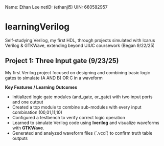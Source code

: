 Name: Ethan Lee
netID: (ethanjl5) UIN:
660582957

# learningVerilog
Self-studying Verilog, my first HDL, through projects simulated with Icarus Verilog & GTKWave, extending beyond UIUC coursework (Began 9/22/25)

## Project 1: Three Input  gate (9/23/25)
My first Verilog project focused on designing and combining basic logic gates to simulate (A AND B) OR C in a waveform

**Key Features / Learning Outcomes**  
- Initialized logic gate modules (and_gate, or_gate) with two input ports and one output
- Created a top module to combine sub-modules with every input combination (00,01,11,10)
- Configured a testbench to verify correct logic operation
- Learned to simulate Verilog code using **Iverilog** and visualize waveforms with **GTKWave**.
- Generated and analyzed waveform files (\`.vcd\`) to confirm truth table outputs

